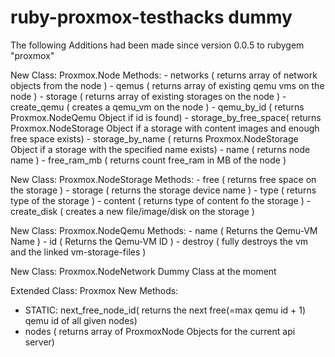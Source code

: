 # ruby-proxmox-testhacks dummy

The following Additions had been made since version 0.0.5 to rubygem "proxmox"

New Class: Proxmox.Node
Methods: 
    - networks ( returns array of network objects from the node )
    - qemus ( returns array of existing qemu vms on the node )
    - storage ( returns array of existing storages on the node )
    - create_qemu ( creates a qemu_vm on the node )
    - qemu_by_id ( returns Proxmox.NodeQemu Object if id is found)
    - storage_by_free_space( returns Proxmox.NodeStorage Object if a storage with content images and enough free space exists)
    - storage_by_name ( returns Proxmox.NodeStorage Object if a storage with the specified name exists)
    - name ( returns node name )
    - free_ram_mb ( returns count free_ram in MB of the node )
    
New Class: Proxmox.NodeStorage
Methods: 
    - free ( returns free space on the storage )
    - storage ( returns the storage device name )
    - type ( returns type of the storage )
    - content ( returns type of content fo the storage )
    - create_disk ( creates a new file/image/disk on the storage )

New Class: Proxmox.NodeQemu
Methods: 
    - name ( Returns the Qemu-VM Name )
    - id ( Returns the Qemu-VM ID )
    - destroy ( fully destroys the vm and the linked vm-storage-files )
    
New Class: Proxmox.NodeNetwork
    Dummy Class at the moment
    
Extended Class: Proxmox
New Methods:
   - STATIC: next_free_node_id( returns the next free(=max qemu id + 1) qemu id of all given nodes) 
   - nodes ( returns array of ProxmoxNode Objects for the current api server)
